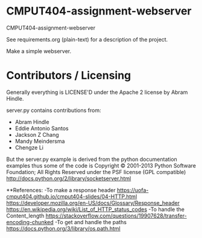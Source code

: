CMPUT404-assignment-webserver
=============================

CMPUT404-assignment-webserver

See requirements.org (plain-text) for a description of the project.

Make a simple webserver.

Contributors / Licensing
========================

Generally everything is LICENSE'D under the Apache 2 license by Abram Hindle.

server.py contains contributions from:

* Abram Hindle
* Eddie Antonio Santos
* Jackson Z Chang
* Mandy Meindersma
* Chengze Li

But the server.py example is derived from the python documentation
examples thus some of the code is Copyright © 2001-2013 Python
Software Foundation; All Rights Reserved under the PSF license (GPL
compatible) http://docs.python.org/2/library/socketserver.html

**References:
-To make a response header
https://uofa-cmput404.github.io/cmput404-slides/04-HTTP.html
https://developer.mozilla.org/en-US/docs/Glossary/Response_header
https://en.wikipedia.org/wiki/List_of_HTTP_status_codes
-To handle the Content_length
https://stackoverflow.com/questions/19907628/transfer-encoding-chunked
-To get and handle the paths
https://docs.python.org/3/library/os.path.html
